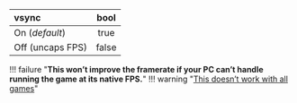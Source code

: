 <!--- This file is a snippet --->
|**vsync**         |**bool**|
|:-----------------|:------:|
| On (*default*)   |  true  |
| Off (uncaps FPS) |  false |

!!! failure "**This won’t improve the framerate if your PC can’t handle running the game at its native FPS.**"
!!! warning  "[This doesn’t work with all games](https://github.com/xenia-project/game-compatibility/issues?q=is%3Aopen+is%3Aissue+label%3Avsync-off-speedup)"
